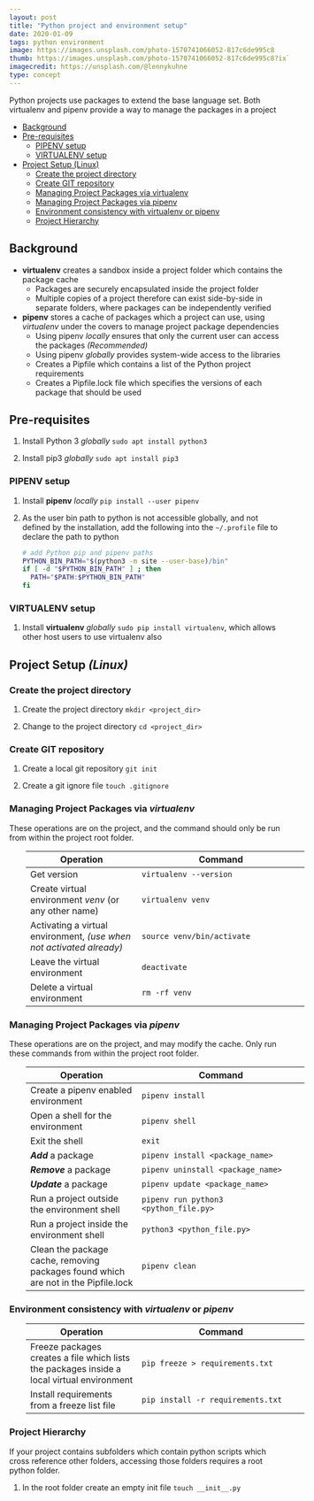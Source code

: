 ```yaml
---
layout: post
title: "Python project and environment setup"
date: 2020-01-09
tags: python environment
image: https://images.unsplash.com/photo-1570741066052-817c6de995c8
thumb: https://images.unsplash.com/photo-1570741066052-817c6de995c8?ixlib=rb-1.2.1&auto=format&fit=crop&w=500&q=60
imagecredit: https://unsplash.com/@lennykuhne
type: concept
---
```


Python projects use packages to extend the base language set. Both virtualenv and pipenv provide a way to manage the packages in a project

<!-- markdownlint-disable MD033 -->

<style>
    table {
        width:100%;
        margin-left: 30px;
    }
    table th:first-of-type {
        width:40%;
    }
</style>

- [Background](#background)
- [Pre-requisites](#pre-requisites)
  - [PIPENV setup](#pipenv-setup)
  - [VIRTUALENV setup](#virtualenv-setup)
- [Project Setup (Linux)](#project-setup-linux)
  - [Create the project directory](#create-the-project-directory)
  - [Create GIT repository](#create-git-repository)
  - [Managing Project Packages via virtualenv](#managing-project-packages-via-virtualenv)
  - [Managing Project Packages via pipenv](#managing-project-packages-via-pipenv)
  - [Environment consistency with virtualenv or pipenv](#environment-consistency-with-virtualenv-or-pipenv)
  - [Project Hierarchy](#project-hierarchy)

## Background

- **virtualenv** creates a sandbox inside a project folder which contains the package cache
  - Packages are securely encapsulated inside the project folder
  - Multiple copies of a project therefore can exist side-by-side in separate folders, where packages can be independently verified
- **pipenv** stores a cache of packages which a project can use, using _virtualenv_ under the covers to manage project package dependencies
  - Using pipenv _locally_ ensures that only the current user can access the packages _(Recommended)_
  - Using pipenv _globally_ provides system-wide access to the libraries
  - Creates a Pipfile which contains a list of the Python project requirements
  - Creates a Pipfile.lock file which specifies the versions of each package that should be used

## Pre-requisites

1. Install Python 3 _globally_ `sudo apt install python3`

2. Install pip3 _globally_ `sudo apt install pip3`

### PIPENV setup

1. Install **pipenv** _locally_ `pip install --user pipenv`

2. As the user bin path to python is not accessible globally, and not defined by the installation, add the following into the `~/.profile` file to declare the path to python

    ```bash
    # add Python pip and pipenv paths
    PYTHON_BIN_PATH="$(python3 -m site --user-base)/bin"
    if [ -d "$PYTHON_BIN_PATH" ] ; then
      PATH="$PATH:$PYTHON_BIN_PATH"
    fi
    ```

### VIRTUALENV setup

1. Install **virtualenv** _globally_ `sudo pip install virtualenv`, which allows other host users to use virtualenv also

## Project Setup _(Linux)_

### Create the project directory

1. Create the project directory `mkdir <project_dir>`

2. Change to the project directory `cd <project_dir>`

### Create GIT repository

1. Create a local git repository `git init`

2. Create a git ignore file `touch .gitignore`

### Managing Project Packages via _**virtualenv**_

<div class="alert alert-warning">These operations are on the project, and the command should only be run from within the project root folder.</div>

Operation | Command
----|-----
Get version | `virtualenv --version`
Create virtual environment _venv_ (or any other name) | `virtualenv venv`
Activating a virtual environment, _(use when not activated already)_ | `source venv/bin/activate`
Leave the virtual environment | `deactivate`
Delete a virtual environment | `rm -rf venv`

### Managing Project Packages via _**pipenv**_

<div class="alert alert-warning">These operations are on the project, and may modify the cache. Only run these commands from within the project root folder.</div>

Operation | Command
----|-----
Create a pipenv enabled environment | `pipenv install`
Open a shell for the environment | `pipenv shell`
Exit the shell | `exit`
_**Add**_ a package | `pipenv install <package_name>`
_**Remove**_ a package | `pipenv uninstall <package_name>`
_**Update**_ a package | `pipenv update <package_name>`
Run a project outside the environment shell | `pipenv run python3 <python_file.py>`
Run a project inside the environment shell | `python3 <python_file.py>`
Clean the package cache, removing packages found which are not in the Pipfile.lock | `pipenv clean`

### Environment consistency with _**virtualenv**_ or _**pipenv**_

Operation | Command
----|-----
Freeze packages creates a file which lists the packages inside a local virtual environment | `pip freeze > requirements.txt`
Install requirements from a freeze list file | `pip install -r requirements.txt`

### Project Hierarchy

If your project contains subfolders which contain python scripts which cross reference other folders, accessing those folders requires a root python folder.

1. In the root folder create an empty init file `touch __init__.py`
